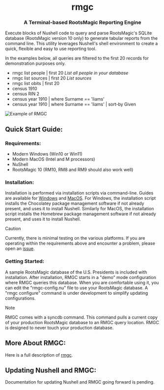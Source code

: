 <h1 align="center">rmgc</h1>
<h3 align="center">A Terminal-based RootsMagic Reporting Engine</h3>

Execute blocks of Nushell code to query and parse RootsMagic's SQLite database (RootsMagic version 10 only) to generate tabular reports from the command line. This utility leverages Nushell's shell environment to create a quick, flexible and easy to use reporting tool.

In the examples below, all queries are filtered to the first 20 records for demonstration purposes only.

- rmgc list people | first 20 _List all people in your database_
- rmgc list sources | first 20 _List sources_
- rmgc list obits | first 20
- census 1910
- census RIN 2
- census year 1910 | where Surname == 'Iiams'
- census year 1910 | where Surname == 'Iiams' | sort-by Given

![Example of RMGC](https://github.com/miams/rmgc/blob/main/screencast/example1.gif)

<h2 align="left">Quick Start Guide:</h2>

<h3 align="left">Requirements:</h3>

- Modern Windows (Win10 or Win11)
- Modern MacOS (Intel and M processors)
- NuShell
- RootsMagic 10 (RM10, RM8 and RM9 should also work well)

<h3 align="left">Installation:</h3>

Installation is performed via installation scripts via command-line. Guides are available for [Windows](https://github.com/miams/rmgc/blob/main/docs/install_nushell_win11.md) and [MacOS](https://github.com/miams/rmgc/blob/main/docs/install_nushell_macos.md). For Windows, the installation script installs the Chocolatey package management software if not already present, and uses it to install Nushell. Similarly for MacOS, the installation script installs the Homebrew package management software if not already present, and uses it to install Nushell.

> [!CAUTION]
> Currently, there is minimal testing on the various platforms. If you are operating within the requirements above and encounter a problem, please open an [issue](https://github.com/miams/rmgc/issues).

<h3 align="left">Getting Started:</h3>
A sample RootsMagic database of the U.S. Presidents is included with installation.  After installation, RMGC starts in a "demo" mode configuration where RMGC queries this database.  When you are comfortable using it, you can edit the "rmgc-config.nu" file to use your RootsMagic database.  A "rmgc configure" command is under development to simplify updating configurations.

> [!NOTE]
> RMGC comes with a syncdb command. This command pulls a current copy of your production RootsMagic database to an RMGC query location. RMGC is designed to never touch your production database.

<h2 align="left">More About RMGC:</h2>

Here is a full description of [rmgc](https://github.com/miams/rmgc/blob/main/docs/what_is_rmgc.md).

<h2 align="left">Updating Nushell and RMGC:</h2>

Documentation for updating Nushell and RMGC going forward is pending.
